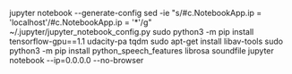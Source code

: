 jupyter notebook --generate-config
sed -ie "s/#c.NotebookApp.ip = 'localhost'/#c.NotebookApp.ip = '*'/g" ~/.jupyter/jupyter_notebook_config.py
sudo python3 -m pip install tensorflow-gpu==1.1 udacity-pa tqdm
sudo apt-get install libav-tools
sudo python3 -m pip install python_speech_features librosa soundfile
jupyter notebook --ip=0.0.0.0 --no-browser
